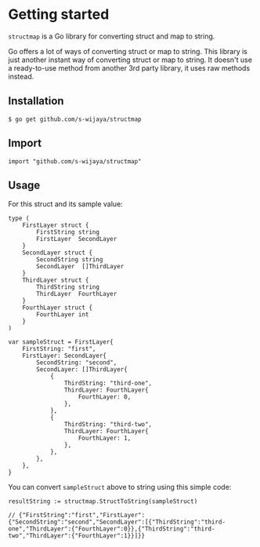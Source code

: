 # Getting started

`structmap` is a Go library for converting struct and map to string.

Go offers a lot of ways of converting struct or map to string. This library is just another instant way of converting struct or map to string. It doesn't use a ready-to-use method from another 3rd party library, it uses raw methods instead.

## Installation

```
$ go get github.com/s-wijaya/structmap
```

## Import

```golang
import "github.com/s-wijaya/structmap"
```

## Usage

For this struct and its sample value:

```golang
type (
	FirstLayer struct {
		FirstString string
		FirstLayer  SecondLayer
	}
	SecondLayer struct {
		SecondString string
		SecondLayer  []ThirdLayer
	}
	ThirdLayer struct {
		ThirdString string
		ThirdLayer  FourthLayer
	}
	FourthLayer struct {
		FourthLayer int
	}
)

var sampleStruct = FirstLayer{
	FirstString: "first",
	FirstLayer: SecondLayer{
		SecondString: "second",
		SecondLayer: []ThirdLayer{
			{
				ThirdString: "third-one",
				ThirdLayer: FourthLayer{
					FourthLayer: 0,
				},
			},
			{
				ThirdString: "third-two",
				ThirdLayer: FourthLayer{
					FourthLayer: 1,
				},
			},
		},
	},
}
```

You can convert `sampleStruct` above to string using this simple code:
```golang
resultString := structmap.StructToString(sampleStruct)

// {"FirstString":"first","FirstLayer":{"SecondString":"second","SecondLayer":[{"ThirdString":"third-one","ThirdLayer":{"FourthLayer":0}},{"ThirdString":"third-two","ThirdLayer":{"FourthLayer":1}}]}}
```